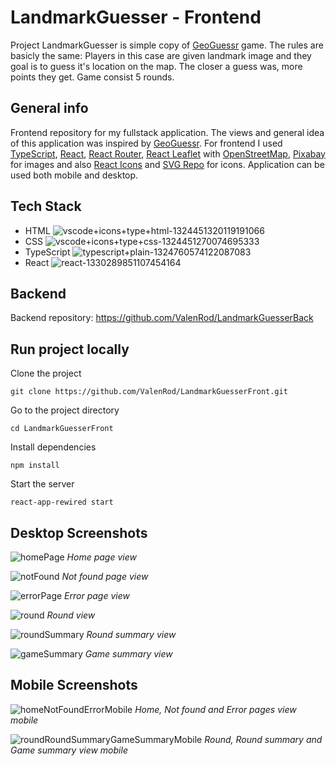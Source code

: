 # LandmarkGuesser - Frontend
Project LandmarkGuesser is simple copy of [GeoGuessr](https://www.geoguessr.com/) game. The rules are basicly the same: Players in this case are given landmark image and they goal is to guess it's location on the map. The closer a guess was, more points they get. Game consist 5 rounds.


## General info
Frontend repository for my fullstack application. The views and general idea of this application was inspired by [GeoGuessr](https://www.geoguessr.com/). For frontend I used [TypeScript](https://www.npmjs.com/package/typescript), [React](https://react.dev/), [React Router](https://www.npmjs.com/package/react-router-dom), [React Leaflet](https://www.npmjs.com/package/react-leaflet) with [OpenStreetMap](https://www.openstreetmap.org/), [Pixabay](https://pixabay.com/) for images and also [React Icons](https://www.npmjs.com/package/react-icons) and [SVG Repo](https://www.svgrepo.com/) for icons. Application can be used both mobile and desktop.

## Tech Stack
  - HTML ![vscode+icons+type+html-1324451320119191066](https://user-images.githubusercontent.com/106924762/230979593-d2fd52a3-0a60-450f-8ecc-2e2c642c67f3.png)
  - CSS ![vscode+icons+type+css-1324451270074695333](https://user-images.githubusercontent.com/106924762/230979832-429526c1-0f4d-47f1-ac6e-0564fd34e049.png)
  - TypeScript ![typescript+plain-1324760574122087083](https://user-images.githubusercontent.com/106924762/230974597-96a4e1ea-a06e-43f8-85df-c12ba25fbd74.png)
  - React ![react-1330289851107454164](https://user-images.githubusercontent.com/106924762/230975204-56fa436c-2cc2-4abb-be52-8adaf98be477.png)
 
## Backend
Backend repository: https://github.com/ValenRod/LandmarkGuesserBack

## Run project locally
Clone the project

    git clone https://github.com/ValenRod/LandmarkGuesserFront.git
    
Go to the project directory

    cd LandmarkGuesserFront

Install dependencies

    npm install

Start the server

    react-app-rewired start
  
## Desktop Screenshots
![homePage](https://user-images.githubusercontent.com/106924762/230956642-412e7a56-da00-4162-b3ee-7622f455fcc4.jpg)
*Home page view*

![notFound](https://user-images.githubusercontent.com/106924762/230991352-573e3594-c1b4-4c36-8cc4-8f7a23e7ff7e.jpg)
*Not found page view*

![errorPage](https://user-images.githubusercontent.com/106924762/230991378-d8763611-73de-4423-aaf4-4c20a6124833.jpg)
*Error page view*

![round](https://user-images.githubusercontent.com/106924762/230962283-87c32766-14e5-476c-9e05-f2d77870d1bf.jpg)
*Round view*

![roundSummary](https://user-images.githubusercontent.com/106924762/230963122-4b17ad03-3367-492a-9d9e-6ade9359c70d.jpg)
*Round summary view*

![gameSummary](https://user-images.githubusercontent.com/106924762/230964211-d9bbd424-4992-4b8a-9245-b7863c2fb91d.jpg)
*Game summary view*

## Mobile Screenshots
![homeNotFoundErrorMobile](https://user-images.githubusercontent.com/106924762/230991565-4ee34930-4c0a-4149-acf2-6e162d5e6eab.jpg)
*Home, Not found and Error pages view mobile* 

 ![roundRoundSummaryGameSummaryMobile](https://user-images.githubusercontent.com/106924762/230991828-babd6c86-fc83-42b3-a1e2-528cfef3c61c.jpg)
*Round, Round summary and Game summary view mobile*
